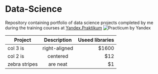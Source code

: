 # Data-Science
Repository containing portfolio of data science projects completed by me during the training courses at  [Yandex.Praktikum](https://praktikum.yandex.ru/) 
![Practicum by Yandex](https://irecommend.ru/sites/default/files/product-images/1594818/FWDFQo8aogIbhhuI8bqMQ.png)

| Project       | Description           |  Useed libraries  |
| ------------- |:---------------------:| -----------------:|
| col 3 is      | right-aligned | $1600 |
| col 2 is      | centered      |   $12 |
| zebra stripes | are neat      |    $1 |
